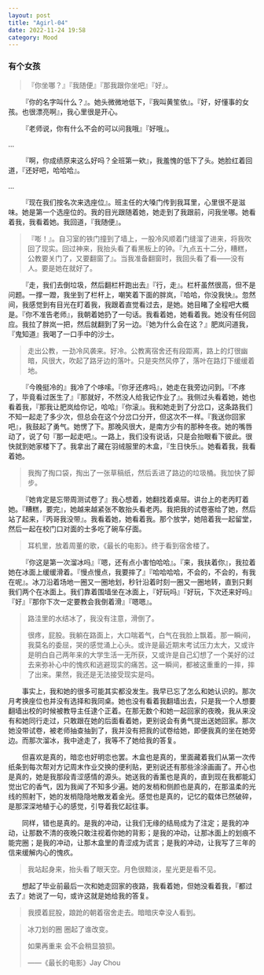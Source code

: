 ```yaml
---
layout: post
title: "Agirl-04"
date: 2022-11-24 19:58
category: Mood
---
```


### 有个女孩

> 『你坐哪？』『我随便』『那我跟你坐吧』『好』。

&emsp;&emsp;『你的名字叫什么？』。她头微微地低下，『我叫黄笙依』。『好，好懂事的女孩。也很漂亮啊』，我心里很是开心。

&emsp;&emsp;『老师说，你有什么不会的可以问我哦』『好哦』。

...

&emsp;&emsp;『啊，你成绩原来这么好吗？全班第一欸』，我羞愧的低下了头。她脸红着回道，『还好吧，哈哈哈』。

...

&emsp;&emsp;『现在我们按名次来选座位』。班主任的大嗓门传到我耳里，心里很不是滋味。她是第一个选座位的。我的目光跟随着她，她走到了我跟前，问我坐哪。她看着我，我看着她。我回道，『我随便』。

> 『嘭！』。自习室的铁门撞到了墙上，一股冷风顺着门缝溜了进来，将我吹回了现实。回过神来，我抬头看了看黑板上的钟。『九点五十二分，糟糕，公教要关门了，又要翻窗了』。当我准备翻窗时，我回头看了看——没有人。要是她在就好了。

&emsp;&emsp;『走，我们去倒垃圾，然后翻栏杆跑出去』『行，走』。栏杆虽然很高，但不是问题。一撑一蹬，我坐到了栏杆上，嘲笑着下面的胖岚，『哈哈，你没我快』。忽然间，我感觉到有目光在盯着我，我跟着直觉看过去，是她。她目睹了全程吧大概是。『你不准告老师』，我朝着她扔了一句话。我看着她，她看着我。她没有任何回应。我拉了胖岚一把，然后就翻到了另一边。『她为什么会在这？』肥岚问道我，『鬼知道』我喝了一口手中的沙士。

> 走出公教，一劲冷风袭来。好冷。公教离宿舍还有段距离，路上的灯很幽暗，风很大，吹起了路牙边的落叶。只是突然风停了，落叶在路灯下缓缓着地。

&emsp;&emsp;『今晚挺冷的』我冷了个哆嗦。『你牙还疼吗』，她走在我旁边问到。『不疼了，毕竟看过医生了』『那就好，不然没人给我记作业了』。我侧过头看着她，她也看着我，『那我让肥岚给你记，哈哈』『你滚』。我和她走到了分岔口，这条路我们不知一起走了多少次，但总会在这个分岔口分开，但这次不一样。『我送你回家吧』，我鼓起了勇气。她愣了下。那晚风很大，是南方少有的那种冬夜。她的嘴唇动了，说了句『那一起走吧』。一路上，我们没有说话，只是会抬眼看下彼此。很快就到她家楼下了。我拿出了藏在羽绒服里的木盒，『生日快乐』。她看着我，我看着她。

> 我掏了掏口袋，掏出了一张草稿纸，然后丢进了路边的垃圾桶。我加快了脚步。

&emsp;&emsp;『她肯定是忘带周测试卷了』我心想着，她翻找着桌屉。讲台上的老丙盯着她。『糟糕，要完』，她越来越紧张不敢抬头看老丙。我把我的试卷塞给了她，然后站了起来，『丙哥我没带』。我看着她，她看着我。那个放学，她陪着我一起留堂，然后一起在校门口对面的士多吃了碗车仔面。

> 耳机里，放着周董的歌，《最长的电影》。终于看到宿舍楼了。

&emsp;&emsp;『你这是第一次溜冰吗』『嗯，还有点小害怕哈哈』。『来，我扶着你』，我拉着她在冰面上缓缓滑着。『慢点慢点，我要摔了』『哈哈哈哈，不会的，不会的，有我在呢』。冰刀沿着场地一圈又一圈地划，秒针沿着时刻一圈又一圈地转，直到只剩我们两个在冰面上。我们靠着围墙坐在冰面上，『好玩吗』『好玩，下次还来好吗』『好』『那你下次一定要教会我倒着滑』『嗯嗯』。

> 路洼里的水结冰了，我没有注意，滑倒了。
>
> 很疼，屁股。我躺在路面上，大口喘着气，白气在我脸上飘着。那一瞬间，我莫名的委屈，哭的感觉涌上心头。或许是最近期末考试压力太大，又或许是明白自己两年来的大学生活一无所获，又或许是自己幻想了一个美好的过去来弥补心中的愧疚和逃避现实的痛苦。这一瞬间，都被这重重的一摔，摔了出来。果然，我还是无法接受现实是吗。

&emsp;&emsp;事实上，我和她的很多可能其实都没发生。我早已忘了怎么和她认识的。那次月考换座位也并没有选择和我同桌。她也没有看着我翻墙出去，只是我一个人想要翻墙出校的时候被教导主任逮个正着。在那无数个和她一起回家的夜晚，我从来没有和她同行走过，只敢跟在她的后面看着她，更别说会有勇气提出送她回家。那次她没带试卷，被老师抽查抽到了，我并没有把我的试卷给她，即便我真的坐在她旁边。而那次溜冰，我中途走了，我等不了她给我的答复。

&emsp;&emsp;但喜欢是真的，暗恋也好明恋也罢。木盒也是真的，里面藏着我们从第一次传纸条到每次帮对方记周末作业交换的便利贴，更别说还有那些涂涂画画了。开心也是真的，她是我那段青涩感情的源头。她送我的香薰也是真的，直到现在我都能幻觉出它的香气，因为我闻了不知多少遍。她的发梢和侧颜也是真的，在那温柔的光线的照射下，她的发梢隐隐地散发着金光。感觉也是真的，记忆的载体已然破碎，是那深深地植于心的感觉，引导着我忆起往事。

&emsp;&emsp;同样，错也是真的。是我的冲动，让我们无缘的结局成为了注定；是我的冲动，让那数不清的夜晚只敢注视着你她的背影；是我的冲动，让那冰面上的划痕不能完圈；是我的冲动，让那木盒里的青涩成为谎言；是我的冲动，让我写了三年的信来缓解内心的愧疚。

> 我站起身来，抬头看了眼天空。月色很黯淡，星光更是看不见。

&emsp;&emsp;想起了毕业前最后一次和她走回家的夜路，我看着她，但她没看着我，『都过去了』她说了一句，或许这就是她给我的答复。

> 我摸着屁股，踉跄的朝着宿舍走去。暗暗庆幸没人看到。



> 冰刀划的圈 圈起了谁改变。
>
> 如果再重来 会不会稍显狼狈。
>
> ——《最长的电影》Jay Chou





